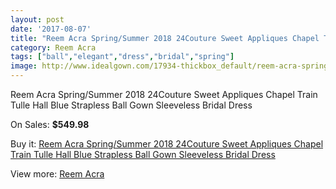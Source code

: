 ```yaml
---
layout: post
date: '2017-08-07'
title: "Reem Acra Spring/Summer 2018 24Couture Sweet Appliques Chapel Train Tulle Hall Blue Strapless Ball Gown Sleeveless Bridal Dress"
category: Reem Acra
tags: ["ball","elegant","dress","bridal","spring"]
image: http://www.idealgown.com/17934-thickbox_default/reem-acra-spring-summer-2018-24couture-sweet-appliques-chapel-train-tulle-hall-blue-strapless-ball-gown-sleeveless-bridal-dress.jpg
---
```

Reem Acra Spring/Summer 2018 24Couture Sweet Appliques Chapel Train Tulle Hall Blue Strapless Ball Gown Sleeveless Bridal Dress

On Sales: **$549.98**
<a href="https://www.idealgown.com/en/reem-acra/6955-reem-acra-spring-summer-2018-24couture-sweet-appliques-chapel-train-tulle-hall-blue-strapless-ball-gown-sleeveless-bridal-dress.html"><amp-img layout="responsive" width="600" height="600" src="//www.idealgown.com/17934-thickbox_default/reem-acra-spring-summer-2018-24couture-sweet-appliques-chapel-train-tulle-hall-blue-strapless-ball-gown-sleeveless-bridal-dress.jpg" alt="Reem Acra Spring/Summer 2018 24Couture Sweet Appliques Chapel Train Tulle Hall Blue Strapless Ball Gown Sleeveless Bridal Dress 0" /></a>
<a href="https://www.idealgown.com/en/reem-acra/6955-reem-acra-spring-summer-2018-24couture-sweet-appliques-chapel-train-tulle-hall-blue-strapless-ball-gown-sleeveless-bridal-dress.html"><amp-img layout="responsive" width="600" height="600" src="//www.idealgown.com/17935-thickbox_default/reem-acra-spring-summer-2018-24couture-sweet-appliques-chapel-train-tulle-hall-blue-strapless-ball-gown-sleeveless-bridal-dress.jpg" alt="Reem Acra Spring/Summer 2018 24Couture Sweet Appliques Chapel Train Tulle Hall Blue Strapless Ball Gown Sleeveless Bridal Dress 1" /></a>

Buy it: [Reem Acra Spring/Summer 2018 24Couture Sweet Appliques Chapel Train Tulle Hall Blue Strapless Ball Gown Sleeveless Bridal Dress](https://www.idealgown.com/en/reem-acra/6955-reem-acra-spring-summer-2018-24couture-sweet-appliques-chapel-train-tulle-hall-blue-strapless-ball-gown-sleeveless-bridal-dress.html "Reem Acra Spring/Summer 2018 24Couture Sweet Appliques Chapel Train Tulle Hall Blue Strapless Ball Gown Sleeveless Bridal Dress")

View more: [Reem Acra](https://www.idealgown.com/en/126-reem-acra "Reem Acra")